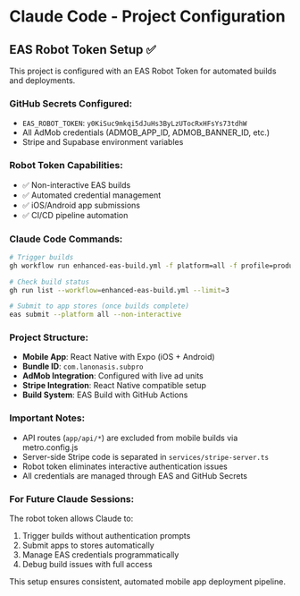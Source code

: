 # Claude Code - Project Configuration

## EAS Robot Token Setup ✅

This project is configured with an EAS Robot Token for automated builds and deployments.

### GitHub Secrets Configured:
- `EAS_ROBOT_TOKEN`: `y0KiSuc9mkqi5dJuHs3ByLzUTocRxHFsYs73tdhW`
- All AdMob credentials (ADMOB_APP_ID, ADMOB_BANNER_ID, etc.)
- Stripe and Supabase environment variables

### Robot Token Capabilities:
- ✅ Non-interactive EAS builds
- ✅ Automated credential management  
- ✅ iOS/Android app submissions
- ✅ CI/CD pipeline automation

### Claude Code Commands:
```bash
# Trigger builds
gh workflow run enhanced-eas-build.yml -f platform=all -f profile=production

# Check build status
gh run list --workflow=enhanced-eas-build.yml --limit=3

# Submit to app stores (once builds complete)
eas submit --platform all --non-interactive
```

### Project Structure:
- **Mobile App**: React Native with Expo (iOS + Android)
- **Bundle ID**: `com.lanonasis.subpro` 
- **AdMob Integration**: Configured with live ad units
- **Stripe Integration**: React Native compatible setup
- **Build System**: EAS Build with GitHub Actions

### Important Notes:
- API routes (`app/api/*`) are excluded from mobile builds via metro.config.js
- Server-side Stripe code is separated in `services/stripe-server.ts`
- Robot token eliminates interactive authentication issues
- All credentials are managed through EAS and GitHub Secrets

### For Future Claude Sessions:
The robot token allows Claude to:
1. Trigger builds without authentication prompts
2. Submit apps to stores automatically
3. Manage EAS credentials programmatically
4. Debug build issues with full access

This setup ensures consistent, automated mobile app deployment pipeline.